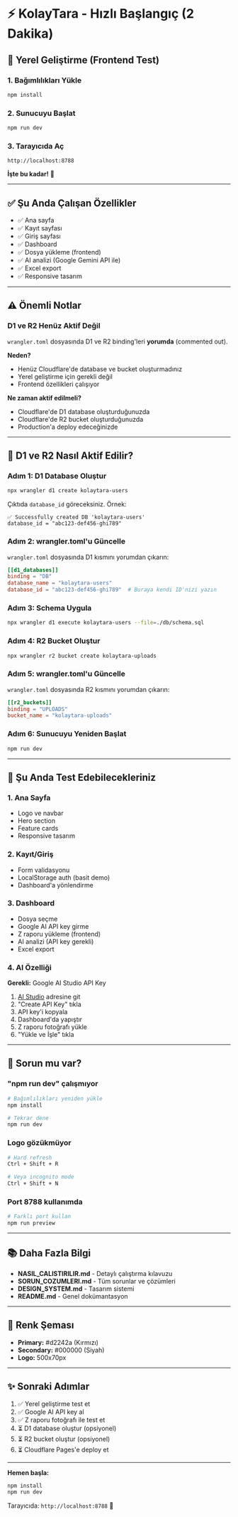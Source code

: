 # ⚡ KolayTara - Hızlı Başlangıç (2 Dakika)

## 🚀 Yerel Geliştirme (Frontend Test)

### 1. Bağımlılıkları Yükle
```bash
npm install
```

### 2. Sunucuyu Başlat
```bash
npm run dev
```

### 3. Tarayıcıda Aç
```
http://localhost:8788
```

**İşte bu kadar!** 🎉

---

## ✅ Şu Anda Çalışan Özellikler

- ✅ Ana sayfa
- ✅ Kayıt sayfası
- ✅ Giriş sayfası
- ✅ Dashboard
- ✅ Dosya yükleme (frontend)
- ✅ AI analizi (Google Gemini API ile)
- ✅ Excel export
- ✅ Responsive tasarım

---

## ⚠️ Önemli Notlar

### D1 ve R2 Henüz Aktif Değil

`wrangler.toml` dosyasında D1 ve R2 binding'leri **yorumda** (commented out).

**Neden?**
- Henüz Cloudflare'de database ve bucket oluşturmadınız
- Yerel geliştirme için gerekli değil
- Frontend özellikleri çalışıyor

**Ne zaman aktif edilmeli?**
- Cloudflare'de D1 database oluşturduğunuzda
- Cloudflare'de R2 bucket oluşturduğunuzda
- Production'a deploy edeceğinizde

---

## 🔧 D1 ve R2 Nasıl Aktif Edilir?

### Adım 1: D1 Database Oluştur
```bash
npx wrangler d1 create kolaytara-users
```

Çıktıda `database_id` göreceksiniz. Örnek:
```
✅ Successfully created DB 'kolaytara-users'
database_id = "abc123-def456-ghi789"
```

### Adım 2: wrangler.toml'u Güncelle
`wrangler.toml` dosyasında D1 kısmını yorumdan çıkarın:
```toml
[[d1_databases]]
binding = "DB"
database_name = "kolaytara-users"
database_id = "abc123-def456-ghi789"  # Buraya kendi ID'nizi yazın
```

### Adım 3: Schema Uygula
```bash
npx wrangler d1 execute kolaytara-users --file=./db/schema.sql
```

### Adım 4: R2 Bucket Oluştur
```bash
npx wrangler r2 bucket create kolaytara-uploads
```

### Adım 5: wrangler.toml'u Güncelle
`wrangler.toml` dosyasında R2 kısmını yorumdan çıkarın:
```toml
[[r2_buckets]]
binding = "UPLOADS"
bucket_name = "kolaytara-uploads"
```

### Adım 6: Sunucuyu Yeniden Başlat
```bash
npm run dev
```

---

## 🎯 Şu Anda Test Edebilecekleriniz

### 1. Ana Sayfa
- Logo ve navbar
- Hero section
- Feature cards
- Responsive tasarım

### 2. Kayıt/Giriş
- Form validasyonu
- LocalStorage auth (basit demo)
- Dashboard'a yönlendirme

### 3. Dashboard
- Dosya seçme
- Google AI API key girme
- Z raporu yükleme (frontend)
- AI analizi (API key gerekli)
- Excel export

### 4. AI Özelliği
**Gerekli:** Google AI Studio API Key

1. [AI Studio](https://aistudio.google.com/app/apikey) adresine git
2. "Create API Key" tıkla
3. API key'i kopyala
4. Dashboard'da yapıştır
5. Z raporu fotoğrafı yükle
6. "Yükle ve İşle" tıkla

---

## 🐛 Sorun mu var?

### "npm run dev" çalışmıyor
```bash
# Bağımlılıkları yeniden yükle
npm install

# Tekrar dene
npm run dev
```

### Logo gözükmüyor
```bash
# Hard refresh
Ctrl + Shift + R

# Veya incognito mode
Ctrl + Shift + N
```

### Port 8788 kullanımda
```bash
# Farklı port kullan
npm run preview
```

---

## 📚 Daha Fazla Bilgi

- **NASIL_CALISTIRILIR.md** - Detaylı çalıştırma kılavuzu
- **SORUN_COZUMLERI.md** - Tüm sorunlar ve çözümleri
- **DESIGN_SYSTEM.md** - Tasarım sistemi
- **README.md** - Genel dokümantasyon

---

## 🎨 Renk Şeması

- **Primary:** #d2242a (Kırmızı)
- **Secondary:** #000000 (Siyah)
- **Logo:** 500x70px

---

## ✨ Sonraki Adımlar

1. ✅ Yerel geliştirme test et
2. ✅ Google AI API key al
3. ✅ Z raporu fotoğrafı ile test et
4. ⏳ D1 database oluştur (opsiyonel)
5. ⏳ R2 bucket oluştur (opsiyonel)
6. ⏳ Cloudflare Pages'e deploy et

---

**Hemen başla:**
```bash
npm install
npm run dev
```

Tarayıcıda: `http://localhost:8788` 🚀
